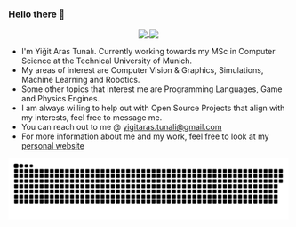 ### Hello there 👋

<!--
**YigitAras/YigitAras** is a ✨ _special_ ✨ repository because its `README.md` (this file) appears on your GitHub profile.

Here are some ideas to get you started:

- 🔭 I’m currently working on ...
- 🌱 I’m currently learning ...
- 👯 I’m looking to collaborate on ...
- 🤔 I’m looking for help with ...
- 💬 Ask me about ...
- 📫 How to reach me: ...
- 😄 Pronouns: ...
- ⚡ Fun fact: ...
-->
</div>
<div align="center">
<a href="https://github.com/mervekrblt/github-profile-views-counter">
    <img align="center" src="https://github-readme-stats.vercel.app/api?username=YigitAras&show_icons=true&theme=radical">
</a>
<a href="https://github.com/mervekrblt?tab=followers">
    <img align="center"  src="https://img.shields.io/github/followers/YigitAras?style=flat-square&color=f75c7e">
</a>
  </div>

- I'm Yiğit Aras Tunalı. Currently working towards my MSc in Computer Science at the Technical University of Munich. <br>
- My areas of interest are Computer Vision & Graphics, Simulations, Machine Learning and Robotics.
- Some other topics that interest me are Programming Languages, Game and Physics Engines.
- I am always willing to help out with Open Source Projects that align with my interests, feel free to message me.
- You can reach out to me @ yigitaras.tunali@gmail.com
- For more information about me and my work, feel free to look at my [personal website](https://www.yigitarastunali.com)

![snake svg](https://github.com/YigitAras/YigitAras/blob/output/github-contribution-grid-snake.svg)

<!-- ![Yigit's GitHub stats](https://github-readme-stats.vercel.app/api?username=YigitAras&show_icons=true&theme=radical) -->
